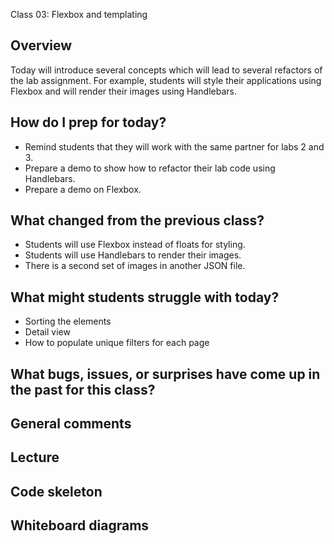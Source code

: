 Class 03: Flexbox and templating 

## Overview

Today will introduce several concepts which will lead to several refactors of the lab assignment. For example, students will style their applications using Flexbox and will render their images using Handlebars.

## How do I prep for today?

- Remind students that they will work with the same partner for labs 2 and 3.
- Prepare a demo to show how to refactor their lab code using Handlebars.
- Prepare a demo on Flexbox.

## What changed from the previous class?

- Students will use Flexbox instead of floats for styling.
- Students will use Handlebars to render their images.
- There is a second set of images in another JSON file.

## What might students struggle with today?

- Sorting the elements
- Detail view
- How to populate unique filters for each page

## What bugs, issues, or surprises have come up in the past for this class?

## General comments

## Lecture

## Code skeleton

## Whiteboard diagrams
